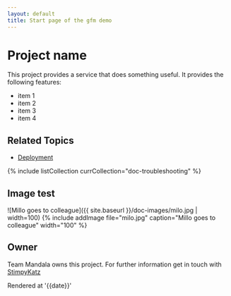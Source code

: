 ```yaml
---
layout: default
title: Start page of the gfm demo
---
```


# Project name
This project provides a service that does something useful. It provides the following features:

* item 1
* item 2
* item 3
* item 4

## Related Topics
* [Deployment](deployment.html)

{% include listCollection currCollection="doc-troubleshooting" %}

## Image test
![Millo goes to colleague]({{ site.baseurl }}/doc-images/milo.jpg | width=100)
{% include addImage file="milo.jpg" caption="Millo goes to colleague" width="100" %}

## Owner
Team Mandala owns this project. For further information get in touch with [StimpyKatz](https://github.com/StimpyKatz)

Rendered at '{{date}}'
